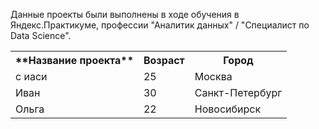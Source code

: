 Данные проекты были выполнены в ходе обучения в Яндекс.Практикуме, профессии "Аналитик данных" / "Специалист по Data Science".
<table style="width: 1000%;">
    <tr>
        <th>**Название проекта**</th>
        <th>Возраст</th>
        <th>Город</th>
    </tr>
    <tr>
        <td>с иаси</td>
        <td>25</td>
        <td>Москва</td>
    </tr>
    <tr>
        <td>Иван</td>
        <td>30</td>
        <td>Санкт-Петербург</td>
    </tr>
    <tr>
        <td>Ольга</td>
        <td>22</td>
        <td>Новосибирск</td>
    </tr>
</table>
